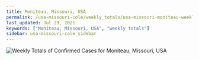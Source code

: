 ```yaml
---
title: Moniteau, Missouri, USA
permalink: /usa-missouri-cole/weekly_totals/usa-missouri-moniteau-weekly_totals.html
last_updated: Jul 29, 2021
keywords: ["Moniteau, Missouri, USA", "weekly totals"]
sidebar: usa-missouri-cole_sidebar
---
```


![Weekly Totals of Confirmed Cases for Moniteau, Missouri, USA](/covid_tracker/images/graphs/usa-missouri-moniteau-weekly_totals_graph.png)
